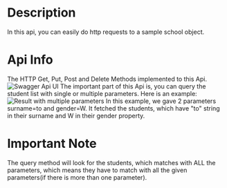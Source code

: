 # Description
In this api, you can easily do http requests to a sample school object.  
# Api Info
The HTTP Get, Put, Post and Delete Methods implemented to this Api. 
![Swagger Api UI](https://i.ibb.co/7jj39st/1.jpg) 
The important part of this Api is, you can query the student list with single or multiple parameters. 
Here is an example: 
![Result with multiple parameters](https://i.ibb.co/FXhMt5R/2.jpg) 
In this example, we gave 2 parameters surname=to and gender=W. 
It fetched the students, which have "to" string in their surname and W in their gender property. 
# Important Note
The query method will look for the students, which matches with ALL the parameters, which means they have to match with all the given parameters(if there is more than one parameter). 
